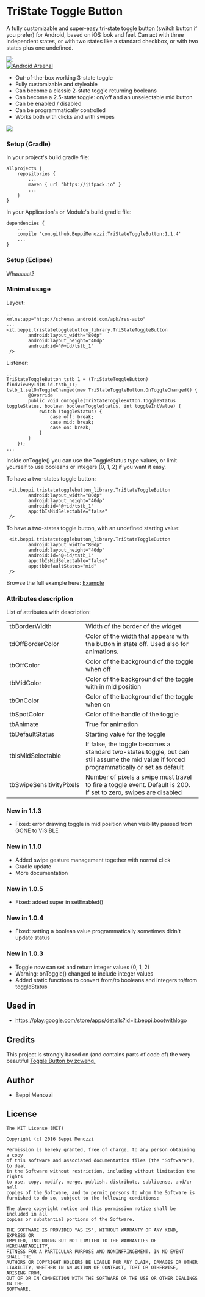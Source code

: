 # TriState Toggle Button
A fully customizable and super-easy tri-state toggle button (switch button if you prefer) for Android, based on iOS look and feel.
Can act with three independent states, or with two states like a standard checkbox, or with two states plus one undefined.


<img src="images/tstb1.gif"><br>
<a href="http://android-arsenal.com/details/1/4692"><img src="https://img.shields.io/badge/Android%20Arsenal-TriStateToggleButton-brightgreen.svg?style=flat" border="0" alt="Android Arsenal"></a>

* Out-of-the-box working 3-state toggle
* Fully customizable and styleable
* Can become a classic 2-state toggle returning booleans
* Can become a 2.5-state toggle: on/off and an unselectable mid button
* Can be enabled / disabled
* Can be programmatically controlled
* Works both with clicks and with swipes

<img src="images/tstb.gif"><br>

### Setup (Gradle)
In your project's build.gradle file:

    allprojects {
        repositories {
            ...
            maven { url "https://jitpack.io" }
            ...
        }
    }
    
In your Application's or Module's build.gradle file:

    dependencies {
        ...
        compile 'com.github.BeppiMenozzi:TriStateToggleButton:1.1.4'
        ...
    }
    
### Setup (Eclipse)
Whaaaaat?

### Minimal usage
Layout:

    ...
    xmlns:app="http://schemas.android.com/apk/res-auto"
    ...
    <it.beppi.tristatetogglebutton_library.TriStateToggleButton
            android:layout_width="80dp"
            android:layout_height="40dp"
            android:id="@+id/tstb_1"
     />

Listener:

    ...
    TriStateToggleButton tstb_1 = (TriStateToggleButton) findViewById(R.id.tstb_1);
    tstb_1.setOnToggleChanged(new TriStateToggleButton.OnToggleChanged() {
            @Override
            public void onToggle(TriStateToggleButton.ToggleStatus toggleStatus, boolean booleanToggleStatus, int toggleIntValue) {
                switch (toggleStatus) {
                    case off: break;
                    case mid: break;
                    case on: break;
                }
            }
        });
    ...

Inside onToggle() you can use the ToggleStatus type values, or limit yourself to use booleans or integers (0, 1, 2) if you want it easy.

To have a two-states toggle button:

     <it.beppi.tristatetogglebutton_library.TriStateToggleButton
            android:layout_width="80dp"
            android:layout_height="40dp"
            android:id="@+id/tstb_1"
            app:tbIsMidSelectable="false"
     />

To have a two-states toggle button, with an undefined starting value:

     <it.beppi.tristatetogglebutton_library.TriStateToggleButton
            android:layout_width="80dp"
            android:layout_height="40dp"
            android:id="@+id/tstb_1"
            app:tbIsMidSelectable="false"
            app:tbDefaultStatus="mid"
     />
     
Browse the full example here:
<a href="https://github.com/BeppiMenozzi/TriStateToggleButton/tree/master/tristatetogglebutton_sample/src/main">Example</a>

### Attributes description
List of attributes with description:
<table>
<tr><td>tbBorderWidth</td><td>Width of the border of the widget</td></tr>
<tr><td>tdOffBorderColor</td><td>Color of the width that appears with the button in state off. Used also for animations.</td></tr>
<tr><td>tbOffColor</td><td>Color of the background of the toggle when off</td></tr>
<tr><td>tbMidColor</td><td>Color of the background of the toggle with in mid position</td></tr>
<tr><td>tbOnColor</td><td>Color of the background of the toggle when on</td></tr>
<tr><td>tbSpotColor</td><td>Color of the handle of the toggle</td></tr>
<tr><td>tbAnimate</td><td>True for animation</td></tr>
<tr><td>tbDefaultStatus</td><td>Starting value for the toggle</td></tr>
<tr><td>tbIsMidSelectable</td><td>If false, the toggle becomes a standard two-states toggle, but can still assume the mid value if forced programmatically or set as default</td></tr>
<tr><td>tbSwipeSensitivityPixels</td><td>Number of pixels a swipe must travel to fire a toggle event. Default is 200. If set to zero, swipes are disabled</td></tr>
</table>

### New in 1.1.3
* Fixed: error drawing toggle in mid position when visibility passed from GONE to VISIBLE

### New in 1.1.0
* Added swipe gesture management together with normal click
* Gradle update
* More documentation

### New in 1.0.5
* Fixed: added super in setEnabled()

### New in 1.0.4
* Fixed: setting a boolean value programmatically sometimes didn't update status

### New in 1.0.3
* Toggle now can set and return integer values (0, 1, 2)
* Warning: onToggle() changed to include integer values
* Added static functions to convert from/to booleans and integers to/from toggleStatus

Used in
-------
* https://play.google.com/store/apps/details?id=it.beppi.bootwithlogo

Credits
-------
This project is strongly based on (and contains parts of code of) the very beautiful <a href="https://github.com/zcweng/ToggleButton">Toggle Button by zcweng.</a>

Author
-------
* Beppi Menozzi

License
-------
    The MIT License (MIT)
    
    Copyright (c) 2016 Beppi Menozzi
    
    Permission is hereby granted, free of charge, to any person obtaining a copy
    of this software and associated documentation files (the "Software"), to deal
    in the Software without restriction, including without limitation the rights
    to use, copy, modify, merge, publish, distribute, sublicense, and/or sell
    copies of the Software, and to permit persons to whom the Software is
    furnished to do so, subject to the following conditions:
    
    The above copyright notice and this permission notice shall be included in all
    copies or substantial portions of the Software.
    
    THE SOFTWARE IS PROVIDED "AS IS", WITHOUT WARRANTY OF ANY KIND, EXPRESS OR
    IMPLIED, INCLUDING BUT NOT LIMITED TO THE WARRANTIES OF MERCHANTABILITY,
    FITNESS FOR A PARTICULAR PURPOSE AND NONINFRINGEMENT. IN NO EVENT SHALL THE
    AUTHORS OR COPYRIGHT HOLDERS BE LIABLE FOR ANY CLAIM, DAMAGES OR OTHER
    LIABILITY, WHETHER IN AN ACTION OF CONTRACT, TORT OR OTHERWISE, ARISING FROM,
    OUT OF OR IN CONNECTION WITH THE SOFTWARE OR THE USE OR OTHER DEALINGS IN THE
    SOFTWARE.


